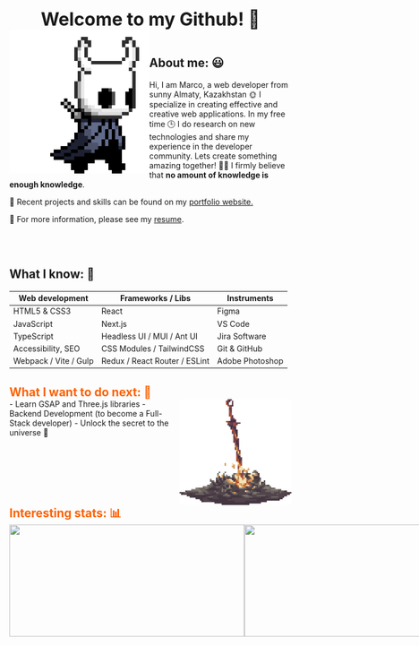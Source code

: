 <h1 align="center" style="font-size: 32px; margin: 0">Welcome to my Github! 👋</h1>

<img align="left" src="https://raw.githubusercontent.com/TanZng/TanZng/master/assets/hollor_knight3.gif" width="250"/>
<br />
<h2>About me: 😃</h2>

Hi, I am Marco, a web developer from sunny Almaty, Kazakhstan 🌞 I specialize in creating effective and creative web applications. In my free time 🕒 I do research on new technologies and share my experience in the developer community. Lets create something amazing together! 🚀✨ I firmly believe that **no amount of knowledge is enough knowledge**.

📁 Recent projects and skills can be found on my [portfolio website.](https://marcoskb.me/ "portfolio website.")

📌 For more information, please see my [resume](http://example.com "resume").

<br /><br />
<h2>What I know: 💼 </h2>

| **Web development**   	| **Frameworks / Libs**         	| **Instruments** 	|
|-----------------------	|-------------------------------	|-----------------	|
| HTML5 & CSS3          	| React                         	| Figma           	|
| JavaScript            	| Next.js                       	| VS Code         	|
| TypeScript            	| Headless UI / MUI / Ant UI    	| Jira Software   	|
| Accessibility, SEO    	| CSS Modules / TailwindCSS     	| Git & GitHub    	|
| Webpack / Vite / Gulp 	| Redux / React Router / ESLint 	| Adobe Photoshop 	|

</div>
<h2 style="margin: 30px 0 0 0; color: #fc6203">What I want to do next: 🤔</h2>
<div style="display: flex; flex-direction: row;justify-content: space-between;"><div>- Learn GSAP and Three.js libraries
- Backend Development (to become a Full-Stack developer)
- Unlock the secret to the universe 🤭
</div>
<img src="https://raw.githubusercontent.com/TanZng/TanZng/master/assets/bonefire.gif" width="200"/>
</div>

<h2 style="margin: 0; color: #fc6203">Interesting stats: 📊</h2>
<div style="display: flex; flex-direction: row;">
<picture><source width="420" height="200" srcset="https://github-readme-stats.vercel.app/api?username=MarcoSKB&show_icons=true&theme=dark&title_color=fc6203&rank_icon=github" media="(prefers-color-scheme: dark)"/><source width="420" height="200" srcset="https://github-readme-stats.vercel.app/api?username=MarcoSKB&show_icons=true&title_color=fc6203&rank_icon=github" media="(prefers-color-scheme: light), (prefers-color-scheme: no-preference)"/><img width="420" height="200" src="https://github-readme-stats.vercel.app/api?username=MarcoSKB&show_icons=true&title_color=fc6203&rank_icon=github" />
</picture>
<picture><source width="420" height="200" srcset="https://github-readme-stats.vercel.app/api/top-langs/?username=MarcoSKB&layout=compact&theme=dark&title_color=fc6203&langs_count=8&card_width=320" media="(prefers-color-scheme: dark)"/><source width="420" height="200" srcset="https://github-readme-stats.vercel.app/api/top-langs/?username=MarcoSKB&layout=compact&title_color=fc6203" media="(prefers-color-scheme: light), (prefers-color-scheme: no-preference)"/><img width="420" height="200" src="https://github-readme-stats.vercel.app/api/top-langs/?username=MarcoSKB&layout=compact&title_color=fc6203" />
</picture>
</div>
